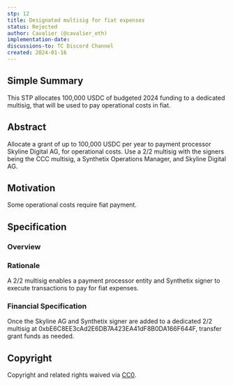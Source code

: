 ```yaml
---
stp: 12
title: Designated multisig for fiat expenses
status: Rejected
author: Cavalier (@cavalier_eth)
implementation-date: 
discussions-to: TC Discord Channel
created: 2024-01-16
---
```


## Simple Summary
<!--You can leave these HTML comments in your merged STP and delete the visible duplicate text guides, they will not appear and may be helpful to refer to if you edit it again. This is the suggested template for new STPs. Note that  an STP number will be assigned by an editor. When opening a pull request to submit your STP, please use an abbreviated title in the filename, `stp-draft_title_abbrev.md`. The title should be 44 characters or less.-->

This STP allocates 100,000 USDC of budgeted 2024 funding to a dedicated multisig, that will be used to pay operational costs in fiat.

## Abstract

<!--A short (~200 word) description of the proposed change, the abstract should clearly describe the proposed change. This is what _will_ be done if the STP is implemented, not _why_ it should be done or _how_ it will be done. If the STP proposes sending X tokens to Y each week, write, "we propose to send X tokens to Y each week".-->

Allocate a grant of up to 100,000 USDC per year to payment processor Skyline Digital AG, for operational costs. Use a 2/2 multisig with the signers being the CCC multisig, a Synthetix Operations Manager, and Skyline Digital AG.

## Motivation

<!--This is the problem statement. This is the *why* of the STP. It should clearly explain *why* the current state of the protocol is inadequate.  It is critical that you explain *why* the change is needed, if the STP proposes changing how something is calculated, you must address *why* the current calculation is inaccurate or wrong. This is not the place to describe how the STP will address the issue!-->

Some operational costs require fiat payment.


## Specification

<!--The specification should describe the syntax and semantics of any new feature, there are five sections
1. Overview
2. Rationale
3. Financial Specification
4. Configurable Values
-->

### Overview

<!--This is a high level overview of *how* the STP will solve the problem. The overview should clearly describe how the new feature will be implemented.-->

### Rationale
<!--This is where you explain the reasoning behind how you propose to solve the problem. Why did you propose this use of funds – what were the considerations. The rationale fleshes out the motivation and reasoning behind decisions that were made. It should describe any alternate ideas that were considered and related work. The rationale may also provide evidence of consensus within the community, and should discuss important objections or concerns raised during discussion.-->
A 2/2 multisig enables a payment processor entity and Synthetix signer to execute transactions to pay for fiat expenses.


### Financial Specification
<!--The financial specification should outline the the tokens, amounts, destinations, and schedule of funds to be moved. If appropriate, any technical considerations should also be included here – that is, changes to any of the interfaces Synthetix currently exposes or the creations of new ones.-->

Once the Skyline AG and Synthetix signer are added to a dedicated 2/2 multisig at 0xbE6C8EE3cAd2E6DB7A423EA41dF8B0DA166F644F, transfer grant funds as needed.

## Copyright

Copyright and related rights waived via [CC0](https://creativecommons.org/publicdomain/zero/1.0/).
